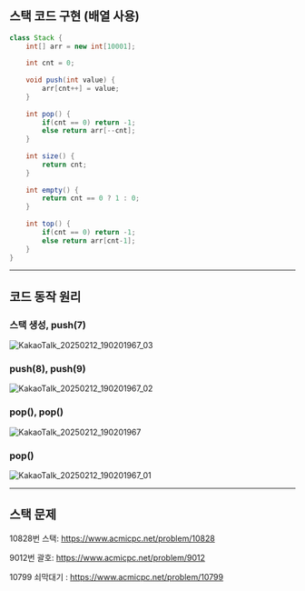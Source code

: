 ## 스택 코드 구현 (배열 사용)

```java
class Stack {
    int[] arr = new int[10001];
    
    int cnt = 0;
    
    void push(int value) {
        arr[cnt++] = value;
    }
    
    int pop() {
        if(cnt == 0) return -1;
        else return arr[--cnt];
    }
    
    int size() {
        return cnt;
    }
    
    int empty() {
        return cnt == 0 ? 1 : 0;
    }
    
    int top() {
        if(cnt == 0) return -1;
        else return arr[cnt-1];
    }
}
```

---
## 코드 동작 원리

### 스택 생성, push(7)

![KakaoTalk_20250212_190201967_03](https://github.com/user-attachments/assets/5d128319-b5ac-4fb2-af23-17f8629ef426)

### push(8), push(9)
![KakaoTalk_20250212_190201967_02](https://github.com/user-attachments/assets/bf538436-4971-4d33-89d3-74092e0ad513)

### pop(), pop()
![KakaoTalk_20250212_190201967](https://github.com/user-attachments/assets/edff6f9d-aa37-4e4f-89f3-179e649566f3)

### pop()
![KakaoTalk_20250212_190201967_01](https://github.com/user-attachments/assets/eddd50d2-efc4-4e80-8d45-17e2ffbe3b73)

---

## 스택 문제

10828번 스택: https://www.acmicpc.net/problem/10828

9012번 괄호: https://www.acmicpc.net/problem/9012

10799 쇠막대기 : https://www.acmicpc.net/problem/10799

